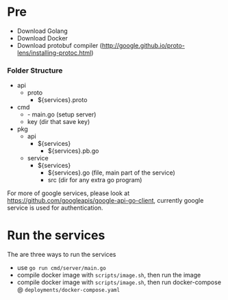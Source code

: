 <!-- # Where you should clone this project -->
<!-- At `$GOPATH/src/rj`, git clone this project. -->

# Pre
- Download Golang
- Download Docker
- Download protobuf compiler (http://google.github.io/proto-lens/installing-protoc.html)


### Folder Structure
- api
  - proto
    - ${services}.proto
- cmd
  - <server>
    - main.go (setup server)
  - key (dir that save key)
- pkg
  - api
    - ${services}
      - ${services}.pb.go
  - service
    - ${services}
      - ${services}.go (file, main part of the service)
      - src (dir for any extra go program)


For more of google services, please look at https://github.com/googleapis/google-api-go-client, currently google service is used for authentication.


# Run the services
The are three ways to run the services 
- use `go run cmd/server/main.go`
- compile docker image with `scripts/image.sh`, then run the image
- compile docker image with `scripts/image.sh`, then run docker-compose @ `deployments/docker-compose.yaml`